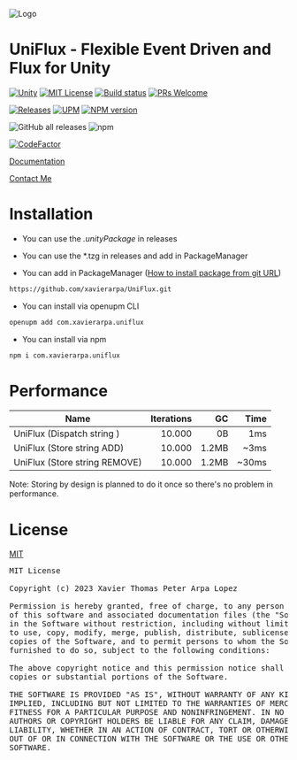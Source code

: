 ![Logo](https://repository-images.githubusercontent.com/616052596/1a10ad21-e1ef-4a8f-a05a-64df9b02411f)

UniFlux - Flexible Event Driven and Flux for Unity
===

[![Unity](https://img.shields.io/badge/Unity-2019+-black.svg)](https://unity3d.com/pt/get-unity/download/archive)
[![MIT License](https://img.shields.io/badge/License-MIT-green.svg)](https://choosealicense.com/licenses/mit/)
[![Build status](https://ci.appveyor.com/api/projects/status/712fvbpoio49ee91?svg=true)](https://ci.appveyor.com/project/kingdox/uniflux)
[![PRs Welcome](https://img.shields.io/badge/PRs-welcome-blueviolet)](https://makeapullrequest.com)

[![Releases](https://img.shields.io/github/release/xavierarpa/UniFlux.svg)](https://github.com/xavierarpa/UniFlux/releases)
[![UPM](https://img.shields.io/npm/v/com.xavierarpa.uniflux?label=openupm&registry_uri=https://package.openupm.com)](https://openupm.com/packages/com.xavierarpa.uniflux/)
<span class="badge-npmversion"><a href="https://npmjs.org/package/com.xavierarpa.uniflux" title="View this project on NPM"><img src="https://img.shields.io/npm/v/com.xavierarpa.uniflux.svg" alt="NPM version" /></a></span>

![GitHub all releases](https://shields.io./github/downloads/xavierarpa/UniFlux/total?logo=github)
![npm](https://shields.io./npm/dt/com.xavierarpa.uniflux?logo=npm)

[![CodeFactor](https://www.codefactor.io/repository/github/xavierarpa/uniflux/badge)](https://www.codefactor.io/repository/github/xavierarpa/uniflux)

[Documentation](https://xavierarpa.gitbook.io/uniflux)

[Contact Me](mailto:arpaxavier@gmail.com)

# Installation
- You can use the *.unityPackage* in releases

- You can use the *.tzg in releases and add in PackageManager

- You can add in PackageManager ([How to install package from git URL](https://docs.unity3d.com/Manual/upm-ui-giturl.html))
```bash
https://github.com/xavierarpa/UniFlux.git
```
- You can install via openupm CLI
```bash
openupm add com.xavierarpa.uniflux
```
- You can install via npm
```bash
npm i com.xavierarpa.uniflux
```

# Performance
| Name      | Iterations    | GC    | Time |
|-----------|--------------:|------:|-----:|
| UniFlux (Dispatch string )        | 10.000        | 0B        | 1ms    | 
| UniFlux (Store string  ADD)       | 10.000        | 1.2MB     | ~3ms   | 
| UniFlux (Store string  REMOVE)    | 10.000        | 1.2MB     | ~30ms  | 

Note: Storing by design is planned to do it once so there's no problem in performance.

 # License
[MIT](https://choosealicense.com/licenses/mit/)

<pre>
MIT License

Copyright (c) 2023 Xavier Thomas Peter Arpa Lopez

Permission is hereby granted, free of charge, to any person obtaining a copy
of this software and associated documentation files (the "Software"), to deal
in the Software without restriction, including without limitation the rights
to use, copy, modify, merge, publish, distribute, sublicense, and/or sell
copies of the Software, and to permit persons to whom the Software is
furnished to do so, subject to the following conditions:

The above copyright notice and this permission notice shall be included in all
copies or substantial portions of the Software.

THE SOFTWARE IS PROVIDED "AS IS", WITHOUT WARRANTY OF ANY KIND, EXPRESS OR
IMPLIED, INCLUDING BUT NOT LIMITED TO THE WARRANTIES OF MERCHANTABILITY,
FITNESS FOR A PARTICULAR PURPOSE AND NONINFRINGEMENT. IN NO EVENT SHALL THE
AUTHORS OR COPYRIGHT HOLDERS BE LIABLE FOR ANY CLAIM, DAMAGES OR OTHER
LIABILITY, WHETHER IN AN ACTION OF CONTRACT, TORT OR OTHERWISE, ARISING FROM,
OUT OF OR IN CONNECTION WITH THE SOFTWARE OR THE USE OR OTHER DEALINGS IN THE
SOFTWARE.
</pre>

